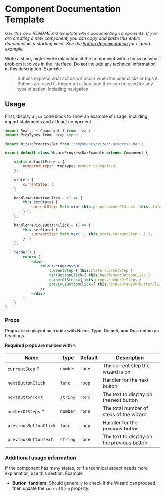 Component Documentation Template
===

_Use this as a README.md template when documenting components. If you are creating a new component, you can copy and paste this entire document as a starting point. See the [Button documentation](../design/buttons) for a good example._

Write a short, high-level explanation of the component with a focus on what problem it solves in the interface. Do not include any technical information in this description.
Example:

> Buttons express what action will occur when the user clicks or taps it. Buttons are used to trigger an action, and they can be used for any type of action, including navigation.

## Usage

First, display a `jsx` code block to show an example of usage, including import statements and a React component.

```jsx
import React, { Component } from 'react';
import PropTypes from 'prop-types';

import WizardProgressBar from 'components/wizard-progress-bar';

export default class WizardProgressBarExample extends Component {

	static defaultProps = {
		numberOfSteps: PropTypes.number.isRequired,
	};

	state = {
		currentStep: 1
	}

	handleNextButtonClick = () => {
		this.setState( {
			currentStep: Math.min( this.props.numberOfSteps, this.state.currentStep + 1 ),
		} );
	};

	handlePreviousButtonClick = () => {
		this.setState( {
			currentStep: Math.max( 1, this.state.currentStep - 1 ),
		} );
	};

	render() {
		return (
			<div>
				<WizardProgressBar
					currentStep={ this.state.currentStep }
					nextButtonClick={ this.handleNextButtonClick }
					numberOfSteps={ this.props.numberOfSteps }
					previousButtonClick={ this.handlePreviousButtonClick }
				/>
			</div>
		);
	}
}
```

### Props

Props are displayed as a table with Name, Type, Default, and Description as headings.

**Required props are marked with `*`.**

Name | Type | Default | Description
--- | --- | --- | ---
`currentStep` * | `number` | `none` | The current step the wizard is on
`nextButtonClick`  | `func` | `noop` | Handler for the next button
`nextButtonText` | `string` | `none` | The text to display on the next button
`numberOfSteps` * | `number` | `none` | The total number of steps of the wizard
`previousButtonClick`  | `func` | `noop` | Handler for the previous button
`previousButtonText` | `string` | `none` | The text to display on the previous button

### Additional usage information

If the component has many states, or if a technical aspect needs more explanation, use this section. Example:

* **Button Handlers**: Should generally to check if the Wizard can proceed, then update the `currentStep` property.
